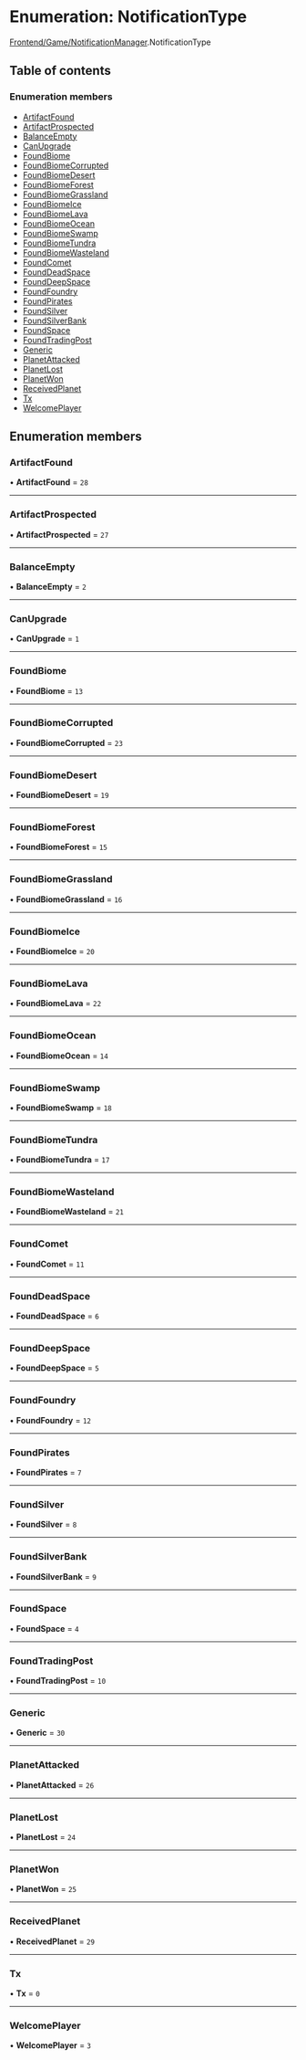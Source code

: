 # Enumeration: NotificationType

[Frontend/Game/NotificationManager](../modules/Frontend_Game_NotificationManager.md).NotificationType

## Table of contents

### Enumeration members

- [ArtifactFound](Frontend_Game_NotificationManager.NotificationType.md#artifactfound)
- [ArtifactProspected](Frontend_Game_NotificationManager.NotificationType.md#artifactprospected)
- [BalanceEmpty](Frontend_Game_NotificationManager.NotificationType.md#balanceempty)
- [CanUpgrade](Frontend_Game_NotificationManager.NotificationType.md#canupgrade)
- [FoundBiome](Frontend_Game_NotificationManager.NotificationType.md#foundbiome)
- [FoundBiomeCorrupted](Frontend_Game_NotificationManager.NotificationType.md#foundbiomecorrupted)
- [FoundBiomeDesert](Frontend_Game_NotificationManager.NotificationType.md#foundbiomedesert)
- [FoundBiomeForest](Frontend_Game_NotificationManager.NotificationType.md#foundbiomeforest)
- [FoundBiomeGrassland](Frontend_Game_NotificationManager.NotificationType.md#foundbiomegrassland)
- [FoundBiomeIce](Frontend_Game_NotificationManager.NotificationType.md#foundbiomeice)
- [FoundBiomeLava](Frontend_Game_NotificationManager.NotificationType.md#foundbiomelava)
- [FoundBiomeOcean](Frontend_Game_NotificationManager.NotificationType.md#foundbiomeocean)
- [FoundBiomeSwamp](Frontend_Game_NotificationManager.NotificationType.md#foundbiomeswamp)
- [FoundBiomeTundra](Frontend_Game_NotificationManager.NotificationType.md#foundbiometundra)
- [FoundBiomeWasteland](Frontend_Game_NotificationManager.NotificationType.md#foundbiomewasteland)
- [FoundComet](Frontend_Game_NotificationManager.NotificationType.md#foundcomet)
- [FoundDeadSpace](Frontend_Game_NotificationManager.NotificationType.md#founddeadspace)
- [FoundDeepSpace](Frontend_Game_NotificationManager.NotificationType.md#founddeepspace)
- [FoundFoundry](Frontend_Game_NotificationManager.NotificationType.md#foundfoundry)
- [FoundPirates](Frontend_Game_NotificationManager.NotificationType.md#foundpirates)
- [FoundSilver](Frontend_Game_NotificationManager.NotificationType.md#foundsilver)
- [FoundSilverBank](Frontend_Game_NotificationManager.NotificationType.md#foundsilverbank)
- [FoundSpace](Frontend_Game_NotificationManager.NotificationType.md#foundspace)
- [FoundTradingPost](Frontend_Game_NotificationManager.NotificationType.md#foundtradingpost)
- [Generic](Frontend_Game_NotificationManager.NotificationType.md#generic)
- [PlanetAttacked](Frontend_Game_NotificationManager.NotificationType.md#planetattacked)
- [PlanetLost](Frontend_Game_NotificationManager.NotificationType.md#planetlost)
- [PlanetWon](Frontend_Game_NotificationManager.NotificationType.md#planetwon)
- [ReceivedPlanet](Frontend_Game_NotificationManager.NotificationType.md#receivedplanet)
- [Tx](Frontend_Game_NotificationManager.NotificationType.md#tx)
- [WelcomePlayer](Frontend_Game_NotificationManager.NotificationType.md#welcomeplayer)

## Enumeration members

### ArtifactFound

• **ArtifactFound** = `28`

---

### ArtifactProspected

• **ArtifactProspected** = `27`

---

### BalanceEmpty

• **BalanceEmpty** = `2`

---

### CanUpgrade

• **CanUpgrade** = `1`

---

### FoundBiome

• **FoundBiome** = `13`

---

### FoundBiomeCorrupted

• **FoundBiomeCorrupted** = `23`

---

### FoundBiomeDesert

• **FoundBiomeDesert** = `19`

---

### FoundBiomeForest

• **FoundBiomeForest** = `15`

---

### FoundBiomeGrassland

• **FoundBiomeGrassland** = `16`

---

### FoundBiomeIce

• **FoundBiomeIce** = `20`

---

### FoundBiomeLava

• **FoundBiomeLava** = `22`

---

### FoundBiomeOcean

• **FoundBiomeOcean** = `14`

---

### FoundBiomeSwamp

• **FoundBiomeSwamp** = `18`

---

### FoundBiomeTundra

• **FoundBiomeTundra** = `17`

---

### FoundBiomeWasteland

• **FoundBiomeWasteland** = `21`

---

### FoundComet

• **FoundComet** = `11`

---

### FoundDeadSpace

• **FoundDeadSpace** = `6`

---

### FoundDeepSpace

• **FoundDeepSpace** = `5`

---

### FoundFoundry

• **FoundFoundry** = `12`

---

### FoundPirates

• **FoundPirates** = `7`

---

### FoundSilver

• **FoundSilver** = `8`

---

### FoundSilverBank

• **FoundSilverBank** = `9`

---

### FoundSpace

• **FoundSpace** = `4`

---

### FoundTradingPost

• **FoundTradingPost** = `10`

---

### Generic

• **Generic** = `30`

---

### PlanetAttacked

• **PlanetAttacked** = `26`

---

### PlanetLost

• **PlanetLost** = `24`

---

### PlanetWon

• **PlanetWon** = `25`

---

### ReceivedPlanet

• **ReceivedPlanet** = `29`

---

### Tx

• **Tx** = `0`

---

### WelcomePlayer

• **WelcomePlayer** = `3`
